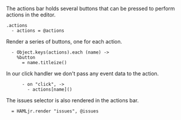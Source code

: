 The actions bar holds several buttons that can be pressed to perform actions in
the editor.

    .actions
      - actions = @actions

Render a series of buttons, one for each action.

      - Object.keys(actions).each (name) ->
        %button
          = name.titleize()

In our click handler we don't pass any event data to the action.

          - on "click", ->
            - actions[name]()

The issues selector is also rendered in the actions bar.

      = HAMLjr.render "issues", @issues
